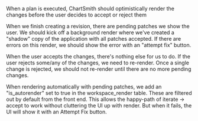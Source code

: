 When a plan is executed, ChartSmith should optimistically render the changes before the user decides to accept or reject them

When we finish creating a revision, there are pending patches we show the user. 
We should kick off a background render where we've created a "shadow" copy of the application with all patches accepted.
If there are errors on this render, we should show the error with an "attempt fix" button.

When the user accepts the changes, there's nothing else for us to do.
If the user rejects some/any of the changes, we need to re-render. Once a single change is rejected, we should not re-render until there are no more pending changes.

When rendering automatically with pending patches, we add an "is_autorender" set to true in the workspace_render table.
These are filtered out by default from the front end. 
This allows the happy-path of iterate -> accept to work without cluttering the UI up with render.
But when it fails, the UI will show it with an Attempt Fix button.

